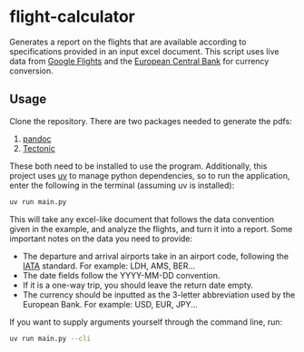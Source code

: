 # flight-calculator

Generates a report on the flights that are available according to specifications provided in an input excel document. This script uses live data from [Google Flights](https://www.google.com/travel/flights) and the [European Central Bank](https://www.ecb.europa.eu/stats/policy_and_exchange_rates/euro_reference_exchange_rates/html/index.en.html) for currency conversion.

## Usage

Clone the repository. There are two packages needed to generate the pdfs:

1. [pandoc](https://pandoc.org/)
2. [Tectonic](https://tectonic-typesetting.github.io/en-US/index.html)

These both need to be installed to use the program. Additionally, this project uses [uv](https://github.com/astral-sh/uv) to manage python dependencies, so to run the application, enter the following in the terminal (assuming uv is installed):

```bash
uv run main.py
```

This will take any excel-like document that follows the data convention given in the example, and analyze the flights, and turn it into a report. Some important notes on the data you need to provide:

- The departure and arrival airports take in an airport code, following the [IATA](https://www.iata.org/en/publications/directories/code-search/) standard. For example: LDH, AMS, BER...
- The date fields follow the YYYY-MM-DD convention.
- If it is a one-way trip, you should leave the return date empty.
- The currency should be inputted as the 3-letter abbreviation used by the European Bank. For example: USD, EUR, JPY...

If you want to supply arguments yourself through the command line, run:

```bash
uv run main.py --cli
```
